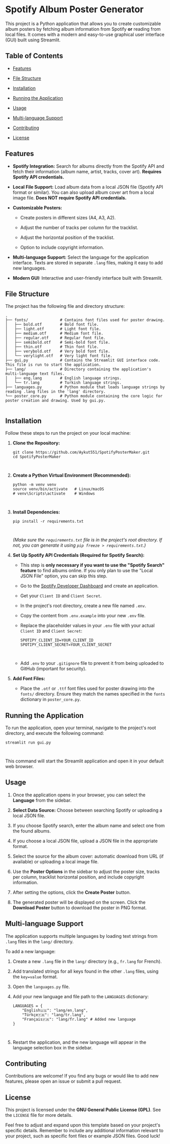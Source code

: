 
# Spotify Album Poster Generator

This project is a Python application that allows you to create customizable album posters by fetching album information from Spotify **or** reading from local files. It comes with a modern and easy-to-use graphical user interface (GUI) built using Streamlit.

## Table of Contents

-   [Features](#features "null")
    
-   [File Structure](#file-structure "null")
    
-   [Installation](#installation "null")
    
-   [Running the Application](#running-the-application "null")
    
-   [Usage](#usage "null")
    
-   [Multi-language Support](#multi-language-support "null")
    
-   [Contributing](#contributing "null")
    
-   [License](#license "null")
    

## Features

-   **Spotify Integration:** Search for albums directly from the Spotify API and fetch their information (album name, artist, tracks, cover art). **Requires Spotify API credentials.**
    
-   **Local File Support:** Load album data from a local JSON file (Spotify API format or similar). You can also upload album cover art from a local image file. **Does NOT require Spotify API credentials.**
    
-   **Customizable Posters:**
    
    -   Create posters in different sizes (A4, A3, A2).
        
    -   Adjust the number of tracks per column for the tracklist.
        
    -   Adjust the horizontal position of the tracklist.
        
    -   Option to include copyright information.
        
-   **Multi-language Support:** Select the language for the application interface. Texts are stored in separate `.lang` files, making it easy to add new languages.
    
-   **Modern GUI:** Interactive and user-friendly interface built with Streamlit.
    

## File Structure

The project has the following file and directory structure:

```
.
├── fonts/              # Contains font files used for poster drawing.
│   ├── bold.otf        # Bold font file.
│   ├── light.otf       # Light font file.
│   ├── medium.otf      # Medium font file.
│   ├── regular.otf     # Regular font file.
│   ├── semibold.otf    # Semi-bold font file.
│   ├── thin.otf        # Thin font file.
│   ├── verybold.otf    # Very bold font file.
│   └── verylight.otf   # Very light font file.
├── gui.py              # Contains the Streamlit GUI interface code. This file is run to start the application.
├── lang/               # Directory containing the application's multi-language text files.
│   ├── eng.lang        # English language strings.
│   └── tr.lang         # Turkish language strings.
├── languages.py        # Python module that loads language strings by reading .lang files in the 'lang' directory.
└── poster_core.py      # Python module containing the core logic for poster creation and drawing. Used by gui.py.


```

## Installation

Follow these steps to run the project on your local machine:

1.  **Clone the Repository:**
    
    ```
    git clone https://github.com/Aykut551/SpotifyPosterMaker.git
    cd SpotifyPosterMaker
    
    
    
    ```
    
    
2.  **Create a Python Virtual Environment (Recommended):**
    
    ```
    python -m venv venv
    source venv/bin/activate   # Linux/macOS
    # venv\Scripts\activate    # Windows
    
    
    
    ```
    
3.  **Install Dependencies:**
    
    ```
    pip install -r requirements.txt
    
    
    
    ```
    
    _(Make sure the `requirements.txt` file is in the project's root directory. If not, you can generate it using `pip freeze > requirements.txt`.)_
    
4.  **Set Up Spotify API Credentials (Required for Spotify Search):**
    
    -   This step is **only necessary if you want to use the "Spotify Search" feature** to find albums online. If you only plan to use the "Local JSON File" option, you can skip this step.
        
    -   Go to the [Spotify Developer Dashboard](https://developer.spotify.com/dashboard/ "null") and create an application.
        
    -   Get your `Client ID` and `Client Secret`.
        
    -   In the project's root directory, create a new file named `.env`.
        
    -   Copy the content from `.env.example` into your new `.env` file.
        
    -   Replace the placeholder values in your `.env` file with your actual `Client ID` and `Client Secret`:
        
        ```
        SPOTIPY_CLIENT_ID=YOUR_CLIENT_ID
        SPOTIPY_CLIENT_SECRET=YOUR_CLIENT_SECRET
        
        
        
        ```
        
    -   Add `.env` to your `.gitignore` file to prevent it from being uploaded to GitHub (important for security).
        
5.  **Add Font Files:**
    
    -   Place the `.otf` or `.ttf` font files used for poster drawing into the `fonts/` directory. Ensure they match the names specified in the `fonts` dictionary in `poster_core.py`.
        

## Running the Application

To run the application, open your terminal, navigate to the project's root directory, and execute the following command:

```
streamlit run gui.py



```

This command will start the Streamlit application and open it in your default web browser.

## Usage

1.  Once the application opens in your browser, you can select the **Language** from the sidebar.
    
2.  **Select Data Source:** Choose between searching Spotify or uploading a local JSON file.
    
3.  If you choose Spotify search, enter the album name and select one from the found albums.
    
4.  If you choose a local JSON file, upload a JSON file in the appropriate format.
    
5.  Select the source for the album cover: automatic download from URL (if available) or uploading a local image file.
    
6.  Use the **Poster Options** in the sidebar to adjust the poster size, tracks per column, tracklist horizontal position, and include copyright information.
    
7.  After setting the options, click the **Create Poster** button.
    
8.  The generated poster will be displayed on the screen. Click the **Download Poster** button to download the poster in PNG format.
    

## Multi-language Support

The application supports multiple languages by loading text strings from `.lang` files in the `lang/` directory.

To add a new language:

1.  Create a new `.lang` file in the `lang/` directory (e.g., `fr.lang` for French).
    
2.  Add translated strings for all keys found in the other `.lang` files, using the `key=value` format.
    
3.  Open the `languages.py` file.
    
4.  Add your new language and file path to the `LANGUAGES` dictionary:
    
    ```
    LANGUAGES = {
        "English🇺🇸": "lang/en.lang",
        "Türkçe🇹🇷": "lang/tr.lang",
        "Français🇫🇷": "lang/fr.lang" # Added new language
    }
    
    
    
    ```
    
5.  Restart the application, and the new language will appear in the language selection box in the sidebar.
    

## Contributing

Contributions are welcome! If you find any bugs or would like to add new features, please open an issue or submit a pull request.

## License

This project is licensed under the **GNU General Public License (GPL)**. See the `LICENSE` file for more details.

Feel free to adjust and expand upon this template based on your project's specific details. Remember to include any additional information relevant to your project, such as specific font files or example JSON files. Good luck!
